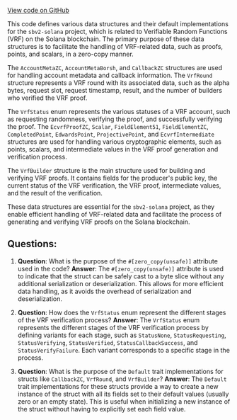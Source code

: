 [View code on GitHub](https://github.com/switchboard-xyz/sbv2-solana/blob/master/rust/switchboard-v2/src/ecvrf.rs)

This code defines various data structures and their default implementations for the `sbv2-solana` project, which is related to Verifiable Random Functions (VRF) on the Solana blockchain. The primary purpose of these data structures is to facilitate the handling of VRF-related data, such as proofs, points, and scalars, in a zero-copy manner.

The `AccountMetaZC`, `AccountMetaBorsh`, and `CallbackZC` structures are used for handling account metadata and callback information. The `VrfRound` structure represents a VRF round with its associated data, such as the alpha bytes, request slot, request timestamp, result, and the number of builders who verified the VRF proof.

The `VrfStatus` enum represents the various statuses of a VRF account, such as requesting randomness, verifying the proof, and successfully verifying the proof. The `EcvrfProofZC`, `Scalar`, `FieldElement51`, `FieldElementZC`, `CompletedPoint`, `EdwardsPoint`, `ProjectivePoint`, and `EcvrfIntermediate` structures are used for handling various cryptographic elements, such as points, scalars, and intermediate values in the VRF proof generation and verification process.

The `VrfBuilder` structure is the main structure used for building and verifying VRF proofs. It contains fields for the producer's public key, the current status of the VRF verification, the VRF proof, intermediate values, and the result of the verification.

These data structures are essential for the `sbv2-solana` project, as they enable efficient handling of VRF-related data and facilitate the process of generating and verifying VRF proofs on the Solana blockchain.
## Questions: 
 1. **Question**: What is the purpose of the `#[zero_copy(unsafe)]` attribute used in the code?
   **Answer**: The `#[zero_copy(unsafe)]` attribute is used to indicate that the struct can be safely cast to a byte slice without any additional serialization or deserialization. This allows for more efficient data handling, as it avoids the overhead of serialization and deserialization.

2. **Question**: How does the `VrfStatus` enum represent the different stages of the VRF verification process?
   **Answer**: The `VrfStatus` enum represents the different stages of the VRF verification process by defining variants for each stage, such as `StatusNone`, `StatusRequesting`, `StatusVerifying`, `StatusVerified`, `StatusCallbackSuccess`, and `StatusVerifyFailure`. Each variant corresponds to a specific stage in the process.

3. **Question**: What is the purpose of the `Default` trait implementations for structs like `CallbackZC`, `VrfRound`, and `VrfBuilder`?
   **Answer**: The `Default` trait implementations for these structs provide a way to create a new instance of the struct with all its fields set to their default values (usually zero or an empty state). This is useful when initializing a new instance of the struct without having to explicitly set each field value.